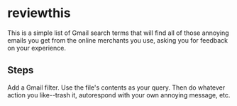 # reviewthis
This is a simple list of Gmail search terms that will find all of those annoying emails you get from the online merchants you use, asking you for feedback on your experience. 

## Steps
Add a Gmail filter. Use the file's contents as your query. Then do whatever action you like--trash it, autorespond with your own annoying message, etc.
